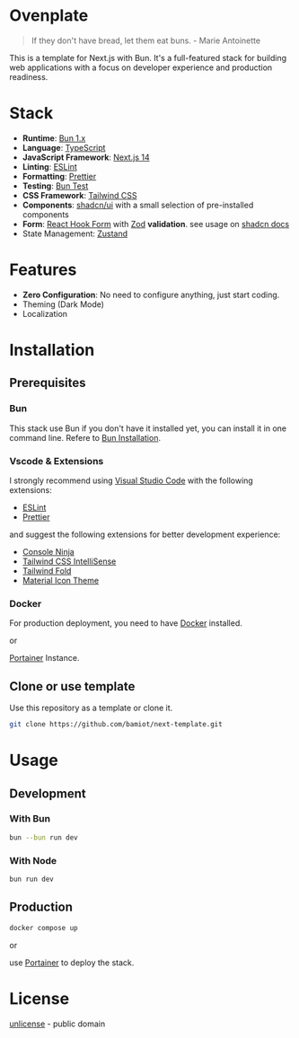 # Ovenplate

> If they don't have bread, let them eat buns. - Marie Antoinette

This is a template for Next.js with Bun. It's a full-featured stack for building web applications with a focus on developer experience and production readiness.

# Stack

- **Runtime**: [Bun 1.x](https://bun.sh/)
- **Language**: [TypeScript](https://www.typescriptlang.org/)
- **JavaScript Framework**: [Next.js 14](https://nextjs.org/)
- **Linting**: [ESLint](https://eslint.org/)
- **Formatting**: [Prettier](https://prettier.io/)
- **Testing**: [Bun Test](https://bun.sh/docs/test/writing)
- **CSS Framework**: [Tailwind CSS](https://tailwindcss.com/)
- **Components**: [shadcn/ui](https://ui.shadcn.com/) with a small selection of pre-installed components
- **Form**: [React Hook Form](https://react-hook-form.com/) with [Zod](https://zod.dev/) **validation**. see usage on [shadcn docs](https://ui.shadcn.com/docs/components/form)
- State Management: [Zustand](https://github.com/pmndrs/zustand?tab=readme-ov-file)

# Features

- **Zero Configuration**: No need to configure anything, just start coding.
- Theming (Dark Mode)
- Localization

# Installation

## Prerequisites

### Bun

This stack use Bun if you don't have it installed yet, you can install it in one command line. Refere to [Bun Installation](https://bun.sh/docs/installation).

### Vscode & Extensions

I strongly recommend using [Visual Studio Code](https://code.visualstudio.com/) with the following extensions:

- [ESLint](https://marketplace.visualstudio.com/items?itemName=dbaeumer.vscode-eslint)
- [Prettier](https://marketplace.visualstudio.com/items?itemName=esbenp.prettier-vscode)

and suggest the following extensions for better development experience:

- [Console Ninja](https://marketplace.visualstudio.com/items?itemName=WallabyJs.console-ninja)
- [Tailwind CSS IntelliSense](https://marketplace.visualstudio.com/items?itemName=bradlc.vscode-tailwindcss)
- [Tailwind Fold](https://marketplace.visualstudio.com/items?itemName=stivo.tailwind-fold)
- [Material Icon Theme](https://marketplace.visualstudio.com/items?itemName=PKief.material-icon-theme)

### Docker

For production deployment, you need to have [Docker](https://www.docker.com/) installed.

or

[Portainer](https://www.portainer.io/) Instance.

## Clone or use template

Use this repository as a template or clone it.

```bash
git clone https://github.com/bamiot/next-template.git
```

# Usage

## Development

### With Bun

```bash
bun --bun run dev
```

### With Node

```bash
bun run dev
```

## Production

```bash
docker compose up
```

or

use [Portainer](https://www.portainer.io/) to deploy the stack.

# License

[unlicense](https://unlicense.org/) - public domain
